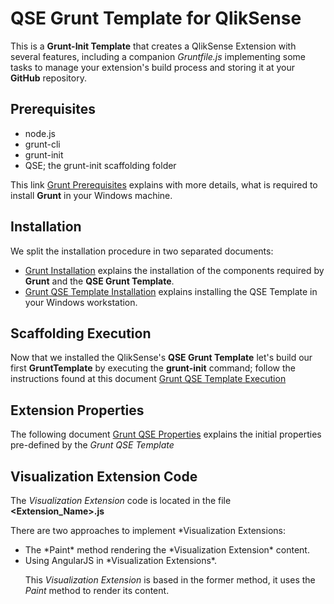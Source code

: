 # QSE Grunt Template for QlikSense

This is a **Grunt-Init Template** that creates a QlikSense Extension with several features, including a companion *Gruntfile.js* implementing some tasks to manage your extension's build process and storing it at your **GitHub** repository.

## Prerequisites

* node.js
* grunt-cli
* grunt-init
* QSE; the grunt-init scaffolding folder

This link [Grunt Prerequisites](docs/Grunt-Prerequisites.md) explains with more details, what is required to install **Grunt** in your Windows machine.

## Installation

We split the installation procedure in two separated documents:

* [Grunt Installation](docs/Grunt-Installation.md) explains the installation of the components required by **Grunt** and the **QSE Grunt Template**.
* [Grunt QSE Template Installation](docs/Grunt-QSE-Template-Installation.md) explains installing the QSE Template in your Windows workstation.

## Scaffolding Execution

Now that we installed the QlikSense's <b>QSE Grunt Template</b> let's build our first <b>GruntTemplate</b> by executing the <b>grunt-init</b> command; follow the instructions found at this document [Grunt QSE Template Execution](docs/Grunt-QSE-Template-Execution.md)

## Extension Properties

The following document [Grunt QSE Properties](docs/Grunt-QSE-Properties.md) explains the initial properties pre-defined by the *Grunt QSE Template*

## Visualization Extension Code

The *Visualization Extension* code is located in the file **&lt;Extension_Name>.js**

There are two approaches to implement *Visualization Extensions:<br>
<ul>
<li> The *Paint* method rendering the *Visualization Extension* content.
<li> Using AngularJS in *Visualization Extensions*.

This *Visualization Extension* is based in the former method, it uses the *Paint* method to render its content.